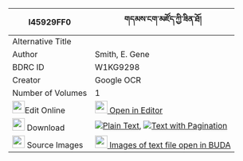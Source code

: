 |I45929FF0|གདམས་ངག་མཛོད་ཀྱི་ཟིན་ཐོ། 
| --- | --- 
|Alternative Title |
|Author| Smith, E. Gene
|BDRC ID | W1KG9298
|Creator | Google OCR
|Number of Volumes| 1
|<img width="25" src="https://img.icons8.com/color/25/000000/edit-property.png">Edit Online| [<img width="25" src="https://avatars.githubusercontent.com/u/45091458?s=200&v=4"> Open in Editor](http://editor.openpecha.org/I45929FF0)
|<img width="25" src="https://img.icons8.com/fluent/48/000000/download-2.png"/>  Download | [![](https://img.icons8.com/color/20/000000/txt.png)Plain Text](https://github.com/Openpecha/I45929FF0/releases/download/v1/damngak_dzo_kyi_zinto_plain_I45929FF0.zip), [![](https://img.icons8.com/color/20/000000/txt.png)Text with Pagination](https://github.com/Openpecha/I45929FF0/releases/download/v1/damngak_dzo_kyi_zinto_pages_I45929FF0.zip)
|<img width="25" src="https://img.icons8.com/plasticine/100/000000/pictures-folder.png"/>  Source Images | [<img width="25" src="https://library.bdrc.io/icons/BUDA-small.svg"> Images of text file open in BUDA](https://library.bdrc.io/show/bdr:W1KG9298)